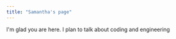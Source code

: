 ```yaml
---
title: "Samantha's page"
---
```


I'm glad you are here. I plan to talk about coding and engineering
